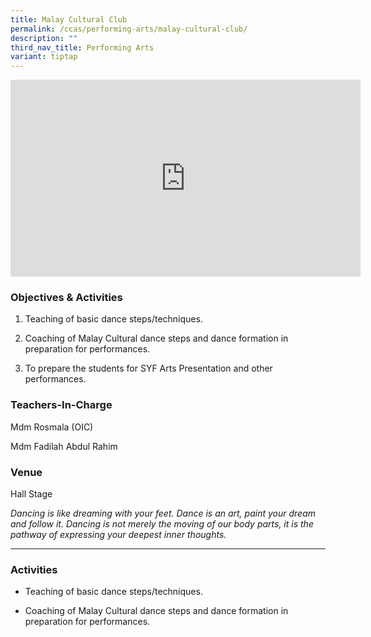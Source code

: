 ```yaml
---
title: Malay Cultural Club
permalink: /ccas/performing-arts/malay-cultural-club/
description: ""
third_nav_title: Performing Arts
variant: tiptap
---
```

<div class="iframe-wrapper">
<iframe height="315" width="560" allowfullscreen="true" frameborder="0" src="https://www.youtube.com/embed/geD6RzEmUTI?si=5p4b4rc6LjM5XyjQ"></iframe>
</div>
<h3>Objectives &amp; Activities</h3>
<ol data-tight="true" class="tight">
<li>
<p>Teaching of basic dance steps/techniques.</p>
</li>
<li>
<p>Coaching of Malay Cultural dance steps and dance formation in preparation
for performances.</p>
</li>
<li>
<p>To prepare the students for SYF Arts Presentation and other performances.</p>
</li>
</ol>
<h3>Teachers-In-Charge</h3>
<p>Mdm Rosmala (OIC)</p>
<p>Mdm Fadilah Abdul Rahim</p>
<h3>Venue</h3>
<p>Hall Stage</p>
<p><em>Dancing is like dreaming with your feet. Dance is an art, paint your dream and follow it. Dancing is not merely the moving of our body parts, it is the pathway of expressing your deepest inner thoughts.</em>
</p>
<hr>
<h3>Activities</h3>
<ul data-tight="true" class="tight">
<li>
<p>Teaching of basic dance steps/techniques.</p>
</li>
<li>
<p>Coaching of Malay Cultural dance steps and dance formation in preparation
for performances.</p>
</li>
</ul>
<p></p>
